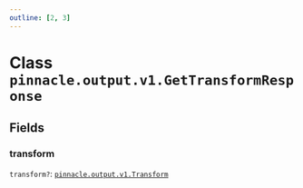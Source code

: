 ```yaml
---
outline: [2, 3]
---
```


# Class `pinnacle.output.v1.GetTransformResponse`




## Fields

### transform <Badge type="danger" text="nullable" />

`transform?`: <code><a href="/lua-reference/enums/pinnacle.output.v1.Transform">pinnacle.output.v1.Transform</a></code>




